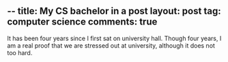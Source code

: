 --
title: My CS bachelor in a post
layout: post
tag: computer science
comments: true
--


It has been four years since I first sat on university hall. Though four years, I am a real proof that we are stressed out at university, although it does not too hard.



